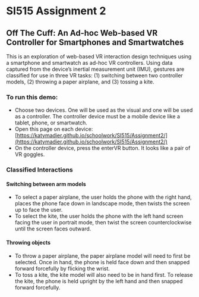# SI515 Assignment 2
## Off The Cuff: An Ad-hoc Web-based VR Controller for Smartphones and Smartwatches

This is an exploration of web-based VR interaction design techniques using a smartphone and smartwatch as ad-hoc VR controllers. Using data captured from the device’s inertial measurement unit (IMU), gestures are classified for use in three VR tasks: (1) switching between two controller models, (2) throwing a paper airplane, and (3) tossing a kite.


### To run this demo:
* Choose two devices. One will be used as the visual and one will be used as a controller. The controller device must be a mobile device like a tablet, phone, or smartwatch.<br>
* Open this page on each device: [https://katymadier.github.io/schoolwork/SI515/Assignment2/](https://katymadier.github.io/schoolwork/SI515/Assignment2/)<br>
* On the controller device, press the enterVR button. It looks like a pair of VR goggles.<br>

### Classified Interactions
#### Switching between arm models
* To select a paper airplane, the user holds the phone with the right hand, places the phone face down in landscape mode, then twists the screen up to face the user.  <br>
* To select the kite, the user holds the phone with the left hand screen facing the user in portrait mode, then twist the screen counterclockwise until the screen faces outward.  <br>

#### Throwing objects
* To throw a paper airplane, the paper airplane model will need to first be selected. Once in hand, the phone is held face down and then snapped forward forcefully by flicking the wrist. <br>
*  To toss a kite, the kite model will also need to be in hand first. To release the kite, the phone is held upright by the left hand and then snapped forward forcefully. <br>

